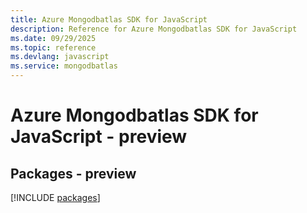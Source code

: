 ```yaml
---
title: Azure Mongodbatlas SDK for JavaScript
description: Reference for Azure Mongodbatlas SDK for JavaScript
ms.date: 09/29/2025
ms.topic: reference
ms.devlang: javascript
ms.service: mongodbatlas
---
```

# Azure Mongodbatlas SDK for JavaScript - preview
## Packages - preview
[!INCLUDE [packages](mongodbatlas-index.md)]